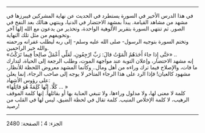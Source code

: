 ------------------------------------------------------------------------

في هذا الدرس الأخير في السورة يستطرد في الحديث عن نهاية المشركين فيبرزها
في مشهد من مشاهد القيامة. يبدأ بمشهد الاحتضار في الدنيا، وينتهي هنالك
بعد النفخ في الصور. ثم تنتهي السورة بتقرير الألوهية الواحدة، وتحذير من
يدعون مع الله إلها آخر وتخويفهم من مثل تلك النهاية.  
وتختم السورة بتوجيه الرسول- صلى الله عليه وسلم- إلى ربه ليطلب غفرانه
ورحمته والله خير الراحمين.  
«حَتَّى إِذا جاءَ أَحَدَهُمُ الْمَوْتُ قالَ: رَبِّ ارْجِعُونِ، لَعَلِّي أَعْمَلُ صالِحاً فِيما تَرَكْتُ» ..  
إنه مشهد الاحتضار، وإعلان التوبة عند مواجهة الموت، وطلب الرجعة إلى
الحياة، لتدارك ما فات، والإصلاح فيما ترك وراءه من أهل ومال.. وكأنما
المشهد معروض اللحظة للأنظار، مشهود كالعيان! فإذا الرد على هذا الرجاء
المتأخر لا يوجه إلى صاحب الرجاء، إنما يعلن على رؤوس الأشهاد:  
«كَلَّا. إِنَّها كَلِمَةٌ هُوَ قائِلُها ... »  
كلمة لا معنى لها، ولا مدلول وراءها، ولا تنبغي العناية بها أو بقائلها.
إنها كلمة الموقف الرهيب، لا كلمة الإخلاص المنيب. كلمة تقال في لحظة
الضيق، ليس لها في القلب من رصيد!

------------------------------------------------------------------------

الجزء: 4 ¦ الصفحة: 2480
